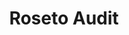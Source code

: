 ---
slug: audit
title: Roseto Audit
description: Audit your website or web application to ensure it is secure and compliant with the latest standards and ensure user trust.
pricing: 200€/product
icon: "@/assets/services/audit.svg"
className: "col-span-2"
---